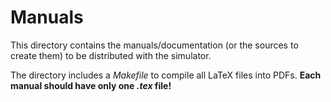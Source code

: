 Manuals
=======

This directory contains the manuals/documentation (or the sources to create 
them) to be distributed with the simulator.

The directory includes a _Makefile_ to compile all LaTeX files into PDFs.
**Each manual should have only one _.tex_ file!**
